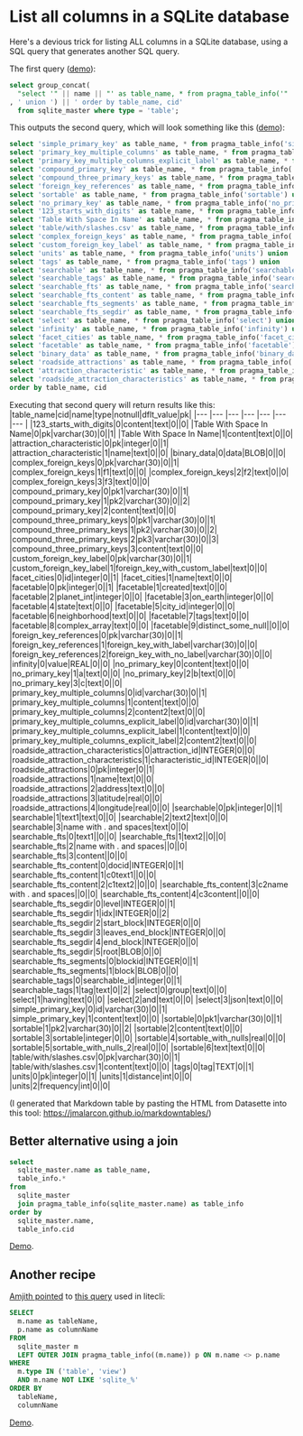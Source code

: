 # List all columns in a SQLite database

Here's a devious trick for listing ALL columns in a SQLite database, using a SQL query that generates another SQL query.

The first query ([demo](https://latest.datasette.io/fixtures?sql=select+group_concat%28%0D%0A++%22select+%27%22+%7C%7C+name+%7C%7C+%22%27+as+table_name%2C+*+from+pragma_table_info%28%27%22+%7C%7C+name+%7C%7C+%22%27%29%22%0D%0A%2C+%27+union+%27%29+%7C%7C+%27+order+by+table_name%2C+cid%27%0D%0A++from+sqlite_master+where+type+%3D+%27table%27%3B)):

```sql
select group_concat(
  "select '" || name || "' as table_name, * from pragma_table_info('" || name || "')"
, ' union ') || ' order by table_name, cid'
  from sqlite_master where type = 'table';
```
This outputs the second query, which will look something like this ([demo](https://latest.datasette.io/fixtures?sql=select+%27simple_primary_key%27+as+table_name%2C+*+from+pragma_table_info%28%27simple_primary_key%27%29+union+select+%27primary_key_multiple_columns%27+as+table_name%2C+*+from+pragma_table_info%28%27primary_key_multiple_columns%27%29+union+select+%27primary_key_multiple_columns_explicit_label%27+as+table_name%2C+*+from+pragma_table_info%28%27primary_key_multiple_columns_explicit_label%27%29+union+select+%27compound_primary_key%27+as+table_name%2C+*+from+pragma_table_info%28%27compound_primary_key%27%29+union+select+%27compound_three_primary_keys%27+as+table_name%2C+*+from+pragma_table_info%28%27compound_three_primary_keys%27%29+union+select+%27foreign_key_references%27+as+table_name%2C+*+from+pragma_table_info%28%27foreign_key_references%27%29+union+select+%27sortable%27+as+table_name%2C+*+from+pragma_table_info%28%27sortable%27%29+union+select+%27no_primary_key%27+as+table_name%2C+*+from+pragma_table_info%28%27no_primary_key%27%29+union+select+%27123_starts_with_digits%27+as+table_name%2C+*+from+pragma_table_info%28%27123_starts_with_digits%27%29+union+select+%27Table+With+Space+In+Name%27+as+table_name%2C+*+from+pragma_table_info%28%27Table+With+Space+In+Name%27%29+union+select+%27table%2Fwith%2Fslashes.csv%27+as+table_name%2C+*+from+pragma_table_info%28%27table%2Fwith%2Fslashes.csv%27%29+union+select+%27complex_foreign_keys%27+as+table_name%2C+*+from+pragma_table_info%28%27complex_foreign_keys%27%29+union+select+%27custom_foreign_key_label%27+as+table_name%2C+*+from+pragma_table_info%28%27custom_foreign_key_label%27%29+union+select+%27units%27+as+table_name%2C+*+from+pragma_table_info%28%27units%27%29+union+select+%27tags%27+as+table_name%2C+*+from+pragma_table_info%28%27tags%27%29+union+select+%27searchable%27+as+table_name%2C+*+from+pragma_table_info%28%27searchable%27%29+union+select+%27searchable_tags%27+as+table_name%2C+*+from+pragma_table_info%28%27searchable_tags%27%29+union+select+%27searchable_fts%27+as+table_name%2C+*+from+pragma_table_info%28%27searchable_fts%27%29+union+select+%27searchable_fts_content%27+as+table_name%2C+*+from+pragma_table_info%28%27searchable_fts_content%27%29+union+select+%27searchable_fts_segments%27+as+table_name%2C+*+from+pragma_table_info%28%27searchable_fts_segments%27%29+union+select+%27searchable_fts_segdir%27+as+table_name%2C+*+from+pragma_table_info%28%27searchable_fts_segdir%27%29+union+select+%27select%27+as+table_name%2C+*+from+pragma_table_info%28%27select%27%29+union+select+%27infinity%27+as+table_name%2C+*+from+pragma_table_info%28%27infinity%27%29+union+select+%27facet_cities%27+as+table_name%2C+*+from+pragma_table_info%28%27facet_cities%27%29+union+select+%27facetable%27+as+table_name%2C+*+from+pragma_table_info%28%27facetable%27%29+union+select+%27binary_data%27+as+table_name%2C+*+from+pragma_table_info%28%27binary_data%27%29+union+select+%27roadside_attractions%27+as+table_name%2C+*+from+pragma_table_info%28%27roadside_attractions%27%29+union+select+%27attraction_characteristic%27+as+table_name%2C+*+from+pragma_table_info%28%27attraction_characteristic%27%29+union+select+%27roadside_attraction_characteristics%27+as+table_name%2C+*+from+pragma_table_info%28%27roadside_attraction_characteristics%27%29+order+by+table_name%2C+cid)):
```sql
select 'simple_primary_key' as table_name, * from pragma_table_info('simple_primary_key') union
select 'primary_key_multiple_columns' as table_name, * from pragma_table_info('primary_key_multiple_columns') union
select 'primary_key_multiple_columns_explicit_label' as table_name, * from pragma_table_info('primary_key_multiple_columns_explicit_label') union
select 'compound_primary_key' as table_name, * from pragma_table_info('compound_primary_key') union
select 'compound_three_primary_keys' as table_name, * from pragma_table_info('compound_three_primary_keys') union
select 'foreign_key_references' as table_name, * from pragma_table_info('foreign_key_references') union
select 'sortable' as table_name, * from pragma_table_info('sortable') union
select 'no_primary_key' as table_name, * from pragma_table_info('no_primary_key') union
select '123_starts_with_digits' as table_name, * from pragma_table_info('123_starts_with_digits') union
select 'Table With Space In Name' as table_name, * from pragma_table_info('Table With Space In Name') union
select 'table/with/slashes.csv' as table_name, * from pragma_table_info('table/with/slashes.csv') union
select 'complex_foreign_keys' as table_name, * from pragma_table_info('complex_foreign_keys') union
select 'custom_foreign_key_label' as table_name, * from pragma_table_info('custom_foreign_key_label') union
select 'units' as table_name, * from pragma_table_info('units') union
select 'tags' as table_name, * from pragma_table_info('tags') union
select 'searchable' as table_name, * from pragma_table_info('searchable') union
select 'searchable_tags' as table_name, * from pragma_table_info('searchable_tags') union
select 'searchable_fts' as table_name, * from pragma_table_info('searchable_fts') union
select 'searchable_fts_content' as table_name, * from pragma_table_info('searchable_fts_content') union
select 'searchable_fts_segments' as table_name, * from pragma_table_info('searchable_fts_segments') union
select 'searchable_fts_segdir' as table_name, * from pragma_table_info('searchable_fts_segdir') union
select 'select' as table_name, * from pragma_table_info('select') union
select 'infinity' as table_name, * from pragma_table_info('infinity') union
select 'facet_cities' as table_name, * from pragma_table_info('facet_cities') union
select 'facetable' as table_name, * from pragma_table_info('facetable') union
select 'binary_data' as table_name, * from pragma_table_info('binary_data') union
select 'roadside_attractions' as table_name, * from pragma_table_info('roadside_attractions') union
select 'attraction_characteristic' as table_name, * from pragma_table_info('attraction_characteristic') union
select 'roadside_attraction_characteristics' as table_name, * from pragma_table_info('roadside_attraction_characteristics')
order by table_name, cid
```
Executing that second query will return results like this:
|table_name|cid|name|type|notnull|dflt_value|pk|
|--- |--- |--- |--- |--- |--- |--- |
|123_starts_with_digits|0|content|text|0||0|
|Table With Space In Name|0|pk|varchar(30)|0||1|
|Table With Space In Name|1|content|text|0||0|
|attraction_characteristic|0|pk|integer|0||1|
|attraction_characteristic|1|name|text|0||0|
|binary_data|0|data|BLOB|0||0|
|complex_foreign_keys|0|pk|varchar(30)|0||1|
|complex_foreign_keys|1|f1|text|0||0|
|complex_foreign_keys|2|f2|text|0||0|
|complex_foreign_keys|3|f3|text|0||0|
|compound_primary_key|0|pk1|varchar(30)|0||1|
|compound_primary_key|1|pk2|varchar(30)|0||2|
|compound_primary_key|2|content|text|0||0|
|compound_three_primary_keys|0|pk1|varchar(30)|0||1|
|compound_three_primary_keys|1|pk2|varchar(30)|0||2|
|compound_three_primary_keys|2|pk3|varchar(30)|0||3|
|compound_three_primary_keys|3|content|text|0||0|
|custom_foreign_key_label|0|pk|varchar(30)|0||1|
|custom_foreign_key_label|1|foreign_key_with_custom_label|text|0||0|
|facet_cities|0|id|integer|0||1|
|facet_cities|1|name|text|0||0|
|facetable|0|pk|integer|0||1|
|facetable|1|created|text|0||0|
|facetable|2|planet_int|integer|0||0|
|facetable|3|on_earth|integer|0||0|
|facetable|4|state|text|0||0|
|facetable|5|city_id|integer|0||0|
|facetable|6|neighborhood|text|0||0|
|facetable|7|tags|text|0||0|
|facetable|8|complex_array|text|0||0|
|facetable|9|distinct_some_null||0||0|
|foreign_key_references|0|pk|varchar(30)|0||1|
|foreign_key_references|1|foreign_key_with_label|varchar(30)|0||0|
|foreign_key_references|2|foreign_key_with_no_label|varchar(30)|0||0|
|infinity|0|value|REAL|0||0|
|no_primary_key|0|content|text|0||0|
|no_primary_key|1|a|text|0||0|
|no_primary_key|2|b|text|0||0|
|no_primary_key|3|c|text|0||0|
|primary_key_multiple_columns|0|id|varchar(30)|0||1|
|primary_key_multiple_columns|1|content|text|0||0|
|primary_key_multiple_columns|2|content2|text|0||0|
|primary_key_multiple_columns_explicit_label|0|id|varchar(30)|0||1|
|primary_key_multiple_columns_explicit_label|1|content|text|0||0|
|primary_key_multiple_columns_explicit_label|2|content2|text|0||0|
|roadside_attraction_characteristics|0|attraction_id|INTEGER|0||0|
|roadside_attraction_characteristics|1|characteristic_id|INTEGER|0||0|
|roadside_attractions|0|pk|integer|0||1|
|roadside_attractions|1|name|text|0||0|
|roadside_attractions|2|address|text|0||0|
|roadside_attractions|3|latitude|real|0||0|
|roadside_attractions|4|longitude|real|0||0|
|searchable|0|pk|integer|0||1|
|searchable|1|text1|text|0||0|
|searchable|2|text2|text|0||0|
|searchable|3|name with . and spaces|text|0||0|
|searchable_fts|0|text1||0||0|
|searchable_fts|1|text2||0||0|
|searchable_fts|2|name with . and spaces||0||0|
|searchable_fts|3|content||0||0|
|searchable_fts_content|0|docid|INTEGER|0||1|
|searchable_fts_content|1|c0text1||0||0|
|searchable_fts_content|2|c1text2||0||0|
|searchable_fts_content|3|c2name with . and spaces||0||0|
|searchable_fts_content|4|c3content||0||0|
|searchable_fts_segdir|0|level|INTEGER|0||1|
|searchable_fts_segdir|1|idx|INTEGER|0||2|
|searchable_fts_segdir|2|start_block|INTEGER|0||0|
|searchable_fts_segdir|3|leaves_end_block|INTEGER|0||0|
|searchable_fts_segdir|4|end_block|INTEGER|0||0|
|searchable_fts_segdir|5|root|BLOB|0||0|
|searchable_fts_segments|0|blockid|INTEGER|0||1|
|searchable_fts_segments|1|block|BLOB|0||0|
|searchable_tags|0|searchable_id|integer|0||1|
|searchable_tags|1|tag|text|0||2|
|select|0|group|text|0||0|
|select|1|having|text|0||0|
|select|2|and|text|0||0|
|select|3|json|text|0||0|
|simple_primary_key|0|id|varchar(30)|0||1|
|simple_primary_key|1|content|text|0||0|
|sortable|0|pk1|varchar(30)|0||1|
|sortable|1|pk2|varchar(30)|0||2|
|sortable|2|content|text|0||0|
|sortable|3|sortable|integer|0||0|
|sortable|4|sortable_with_nulls|real|0||0|
|sortable|5|sortable_with_nulls_2|real|0||0|
|sortable|6|text|text|0||0|
|table/with/slashes.csv|0|pk|varchar(30)|0||1|
|table/with/slashes.csv|1|content|text|0||0|
|tags|0|tag|TEXT|0||1|
|units|0|pk|integer|0||1|
|units|1|distance|int|0||0|
|units|2|frequency|int|0||0|

(I generated that Markdown table by pasting the HTML from Datasette into this tool: https://jmalarcon.github.io/markdowntables/)

## Better alternative using a join

```sql
select
  sqlite_master.name as table_name,
  table_info.*
from
  sqlite_master
  join pragma_table_info(sqlite_master.name) as table_info
order by
  sqlite_master.name,
  table_info.cid
```
[Demo](https://latest.datasette.io/fixtures?sql=select%0D%0A++sqlite_master.name+as+table_name%2C%0D%0A++table_info.*%0D%0Afrom%0D%0A++sqlite_master%0D%0A++join+pragma_table_info%28sqlite_master.name%29+as+table_info%0D%0Aorder+by%0D%0A++sqlite_master.name%2C%0D%0A++table_info.cid).

## Another recipe

[Amjith pointed](https://twitter.com/amjithr/status/1258576704164909056) to [this query](https://github.com/dbcli/litecli/blob/829220b1e2c3fea84d7c3f0ea8f791f3c28e6230/litecli/sqlexecute.py#L33-L39) used in litecli:

```sql
SELECT
  m.name as tableName,
  p.name as columnName
FROM
  sqlite_master m
  LEFT OUTER JOIN pragma_table_info((m.name)) p ON m.name <> p.name
WHERE
  m.type IN ('table', 'view')
  AND m.name NOT LIKE 'sqlite_%'
ORDER BY
  tableName,
  columnName
```
[Demo](https://latest.datasette.io/fixtures?sql=SELECT+m.name+as+tableName%2C+p.name+as+columnName%0D%0A++++++++FROM+sqlite_master+m%0D%0A++++++++LEFT+OUTER+JOIN+pragma_table_info%28%28m.name%29%29+p+ON+m.name+%3C%3E+p.name%0D%0A++++++++WHERE+m.type+IN+%28%27table%27%2C%27view%27%29+AND+m.name+NOT+LIKE+%27sqlite_%25%27%0D%0A++++++++ORDER+BY+tableName%2C+columnName).
